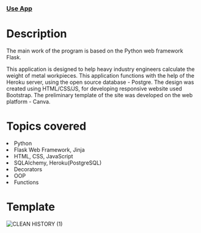 
### <a href="http://anna1311.pythonanywhere.com/">Use App</a>

# Description
The main work of the program is based on the Python web framework Flask.

This application is designed to help heavy industry engineers calculate the weight of metal workpieces. 
This application functions with the help of the Heroku server, using the open source database - Postgre. 
The design was created using HTML/CSS/JS, for developing responsive website used Bootstrap.
The preliminary template of the site was developed on the web platform - Сanva.


# Topics covered

<li>Python</li>

<li>Flask Web Framework, Jinja</li>

<li>HTML, CSS, JavaScript

<li>SQLAlchemy, Heroku(PostgreSQL)</li>

<li>Decorators</li>

<li>OOP</li>

<li>Functions</li>


# Template
![CLEAN HISTORY (1)](https://user-images.githubusercontent.com/98818064/190400336-2a8ce6b3-e3b9-4f34-9914-9e0308c9ccf7.png)
